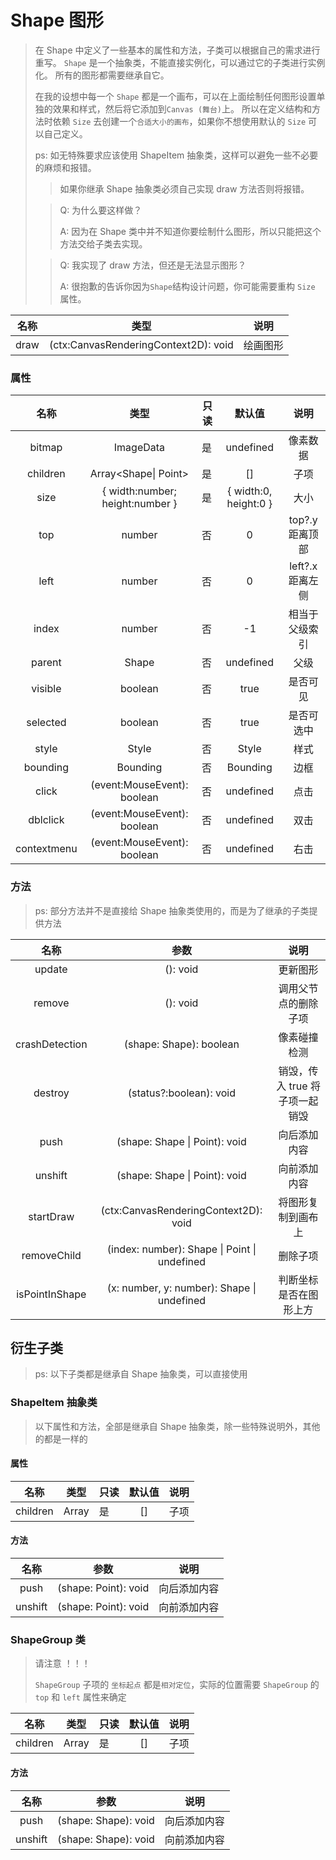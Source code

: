 # Shape 图形

> 在 Shape 中定义了一些基本的属性和方法，子类可以根据自己的需求进行重写。
> `Shape` 是一个抽象类，不能直接实例化，可以通过它的子类进行实例化。 所有的图形都需要继承自它。
>
> 在我的设想中每一个 `Shape` 都是一个画布，可以在上面绘制任何图形设置单独的效果和样式，然后将它添加到`Canvas (舞台)`上。
> 所以在定义结构和方法时依赖 `Size` 去创建一个`合适大小的画布`，如果你不想使用默认的 `Size` 可以自己定义。
>
> ps: 如无特殊要求应该使用 ShapeItem 抽象类，这样可以避免一些不必要的麻烦和报错。
>
>> 如果你继承 Shape 抽象类必须自己实现 draw 方法否则将报错。
>
>> Q: 为什么要这样做？
>>
>> A: 因为在 Shape 类中并不知道你要绘制什么图形，所以只能把这个方法交给子类去实现。
>
>> Q: 我实现了 draw 方法，但还是无法显示图形？
>>
>> A: 很抱歉的告诉你因为`Shape`结构设计问题，你可能需要重构 `Size` 属性。

|  名称  |                  类型                  | 说明   |
 |:----:|:------------------------------------:|------|
| draw | (ctx:CanvasRenderingContext2D): void | 绘画图形 |

### 属性

|     名称      |               类型                | 只读 |          默认值          |      说明      |
|:-----------:|:-------------------------------:|----|:---------------------:|:------------:|
|   bitmap    |            ImageData            | 是  |       undefined       |     像素数据     | 
|  children   |      Array<Shape\| Point>       | 是  |          []           |      子项      | 
|    size     | { width:number; height:number } | 是  | { width:0, height:0 } |      大小      | 
|     top     |             number              | 否  |           0           | top?.y  距离顶部 | 
|    left     |             number              | 否  |           0           | left?.x 距离左侧 | 
|    index    |             number              | 否  |          -1           |   相当于父级索引    |
|   parent    |              Shape              | 否  |       undefined       |      父级      | 
|   visible   |             boolean             | 否  |         true          |     是否可见     | 
|  selected   |             boolean             | 否  |         true          |    是否可选中     | 
|    style    |              Style              | 否  |         Style         |      样式      | 
|  bounding   |            Bounding             | 否  |       Bounding        |      边框      | 
|    click    |   (event:MouseEvent): boolean   | 否  |       undefined       |      点击      | 
|  dblclick   |   (event:MouseEvent): boolean   | 否  |       undefined       |      双击      | 
| contextmenu |   (event:MouseEvent): boolean   | 否  |       undefined       |      右击      | 

### 方法

> ps: 部分方法并不是直接给 Shape 抽象类使用的，而是为了继承的子类提供方法

|       名称       |                        参数                         |         说明         |
|:--------------:|:-------------------------------------------------:|:------------------:|
|     update     |                     (): void                      |        更新图形        |
|     remove     |                     (): void                      |     调用父节点的删除子项     |
| crashDetection |              (shape: Shape): boolean              |       像素碰撞检测       |
|    destroy     |              (status?:boolean): void              | 销毁，传入 true 将子项一起销毁 |
|      push      |           (shape: Shape \| Point): void           |       向后添加内容       |
|    unshift     |           (shape: Shape \| Point): void           |       向前添加内容       |
|   startDraw    |       (ctx:CanvasRenderingContext2D): void        |     将图形复制到画布上      |
|  removeChild   |   (index: number): Shape \| Point \| undefined    |        删除子项        |
| isPointInShape | (x: number, y: number): Shape     \|    undefined |    判断坐标是否在图形上方     |

## 衍生子类

> ps: 以下子类都是继承自 Shape 抽象类，可以直接使用

### ShapeItem 抽象类

> 以下属性和方法，全部是继承自 Shape 抽象类，除一些特殊说明外，其他的都是一样的
>

#### 属性

|    名称    |      类型      | 只读 | 默认值 | 说明 |
|:--------:|:------------:|----|:---:|:--:|
| children | Array<Point> | 是  | []  | 子项 | 

#### 方法

|   名称    |          参数          |   说明   |
|:-------:|:--------------------:|:------:|
|  push   | (shape: Point): void | 向后添加内容 |
| unshift | (shape: Point): void | 向前添加内容 |

### ShapeGroup 类

> 请注意 ！！！
>
> `ShapeGroup` 子项的 `坐标起点` 都是`相对定位`，实际的位置需要 `ShapeGroup` 的 `top` 和 `left` 属性来确定
>

|    名称    |      类型      | 只读 | 默认值 | 说明 |
|:--------:|:------------:|----|:---:|:--:|
| children | Array<Shape> | 是  | []  | 子项 | 

#### 方法

|   名称    |          参数          |   说明   |
|:-------:|:--------------------:|:------:|
|  push   | (shape: Shape): void | 向后添加内容 |
| unshift | (shape: Shape): void | 向前添加内容 |
